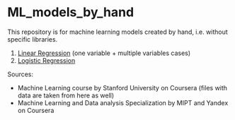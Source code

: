 # ML_models_by_hand
This repository is for machine learning models created by hand, i.e. without specific libraries. 

1. [Linear Regression](https://github.com/evylegzhanin/ML_models_by_hand/tree/main/Linear_Regression) (one variable + multiple variables cases)
2. [Logistic Regression](https://github.com/evylegzhanin/ML_models_by_hand/tree/main/Logistic_Regression)
  
Sources: 
  - Machine Learning course by Stanford University on Coursera (files with data are taken from here as well)
  - Machine Learning and Data analysis Specialization by MIPT and Yandex on Coursera
